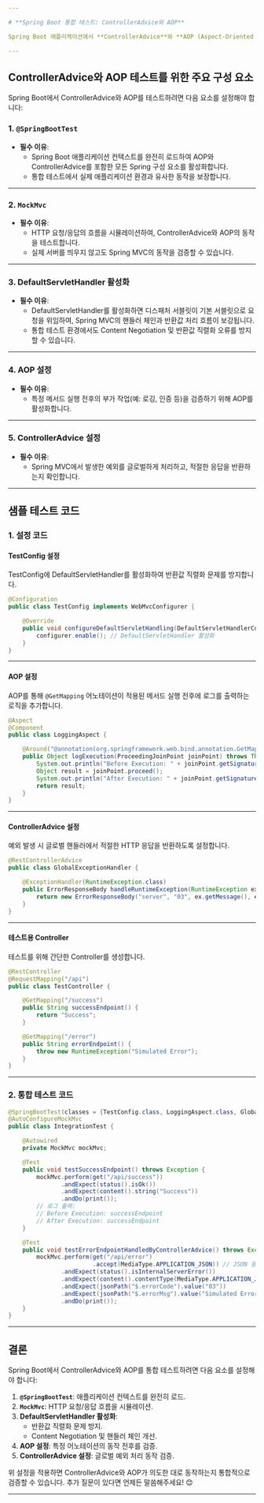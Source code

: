 ```yaml
---

# **Spring Boot 통합 테스트: ControllerAdvice와 AOP**

Spring Boot 애플리케이션에서 **ControllerAdvice**와 **AOP (Aspect-Oriented Programming)** 는 중요한 역할을 합니다. 이 글에서는 두 가지 구성 요소를 통합적으로 테스트하는 방법을 다룹니다. 특히 **`@SpringBootTest`** 를 활용하여 ControllerAdvice와 AOP가 의도한 대로 동작하는지 검증하는 테스트를 작성하고, 발생 가능한 문제를 해결하는 데 필요한 설정을 포함한 방법을 제안합니다.

---
```


## **ControllerAdvice와 AOP 테스트를 위한 주요 구성 요소**

Spring Boot에서 ControllerAdvice와 AOP를 테스트하려면 다음 요소를 설정해야 합니다:

### 1. **`@SpringBootTest`**
- **필수 이유**: 
  - Spring Boot 애플리케이션 컨텍스트를 완전히 로드하여 AOP와 ControllerAdvice를 포함한 모든 Spring 구성 요소를 활성화합니다.
  - 통합 테스트에서 실제 애플리케이션 환경과 유사한 동작을 보장합니다.

---

### 2. **`MockMvc`**
- **필수 이유**:
  - HTTP 요청/응답의 흐름을 시뮬레이션하여, ControllerAdvice와 AOP의 동작을 테스트합니다.
  - 실제 서버를 띄우지 않고도 Spring MVC의 동작을 검증할 수 있습니다.

---

### 3. **DefaultServletHandler 활성화**
- **필수 이유**:
  - DefaultServletHandler를 활성화하면 디스패처 서블릿이 기본 서블릿으로 요청을 위임하여, Spring MVC의 핸들러 체인과 반환값 처리 흐름이 보강됩니다.
  - 통합 테스트 환경에서도 Content Negotiation 및 반환값 직렬화 오류를 방지할 수 있습니다.

---

### 4. **AOP 설정**
- **필수 이유**:
  - 특정 메서드 실행 전후의 부가 작업(예: 로깅, 인증 등)을 검증하기 위해 AOP를 활성화합니다.

---

### 5. **ControllerAdvice 설정**
- **필수 이유**:
  - Spring MVC에서 발생한 예외를 글로벌하게 처리하고, 적절한 응답을 반환하는지 확인합니다.

---

## **샘플 테스트 코드**

### **1. 설정 코드**

#### TestConfig 설정
TestConfig에 DefaultServletHandler를 활성화하여 반환값 직렬화 문제를 방지합니다.

```java
@Configuration
public class TestConfig implements WebMvcConfigurer {

    @Override
    public void configureDefaultServletHandling(DefaultServletHandlerConfigurer configurer) {
        configurer.enable(); // DefaultServletHandler 활성화
    }
}
```

---

#### AOP 설정
AOP를 통해 `@GetMapping` 어노테이션이 적용된 메서드 실행 전후에 로그를 출력하는 로직을 추가합니다.

```java
@Aspect
@Component
public class LoggingAspect {

    @Around("@annotation(org.springframework.web.bind.annotation.GetMapping)")
    public Object logExecution(ProceedingJoinPoint joinPoint) throws Throwable {
        System.out.println("Before Execution: " + joinPoint.getSignature().getName());
        Object result = joinPoint.proceed();
        System.out.println("After Execution: " + joinPoint.getSignature().getName());
        return result;
    }
}
```

---

#### ControllerAdvice 설정
예외 발생 시 글로벌 핸들러에서 적절한 HTTP 응답을 반환하도록 설정합니다.

```java
@RestControllerAdvice
public class GlobalExceptionHandler {

    @ExceptionHandler(RuntimeException.class)
    public ErrorResponseBody handleRuntimeException(RuntimeException ex) {
        return new ErrorResponseBody("server", "03", ex.getMessage(), ex);
    }
}
```

---

#### 테스트용 Controller
테스트를 위해 간단한 Controller를 생성합니다.

```java
@RestController
@RequestMapping("/api")
public class TestController {

    @GetMapping("/success")
    public String successEndpoint() {
        return "Success";
    }

    @GetMapping("/error")
    public String errorEndpoint() {
        throw new RuntimeException("Simulated Error");
    }
}
```

---

### **2. 통합 테스트 코드**

```java
@SpringBootTest(classes = {TestConfig.class, LoggingAspect.class, GlobalExceptionHandler.class, TestController.class})
@AutoConfigureMockMvc
public class IntegrationTest {

    @Autowired
    private MockMvc mockMvc;

    @Test
    public void testSuccessEndpoint() throws Exception {
        mockMvc.perform(get("/api/success"))
               .andExpect(status().isOk())
               .andExpect(content().string("Success"))
               .andDo(print());
        // 로그 출력:
        // Before Execution: successEndpoint
        // After Execution: successEndpoint
    }

    @Test
    public void testErrorEndpointHandledByControllerAdvice() throws Exception {
        mockMvc.perform(get("/api/error")
                        .accept(MediaType.APPLICATION_JSON)) // JSON 응답 기대
               .andExpect(status().isInternalServerError())
               .andExpect(content().contentType(MediaType.APPLICATION_JSON)) // Content-Type 검증
               .andExpect(jsonPath("$.errorCode").value("03"))
               .andExpect(jsonPath("$.errorMsg").value("Simulated Error"))
               .andDo(print());
    }
}
```

---

## **결론**

Spring Boot에서 ControllerAdvice와 AOP를 통합 테스트하려면 다음 요소를 설정해야 합니다:

1. **`@SpringBootTest`**: 애플리케이션 컨텍스트를 완전히 로드.
2. **`MockMvc`**: HTTP 요청/응답 흐름을 시뮬레이션.
3. **DefaultServletHandler 활성화**:
   - 반환값 직렬화 문제 방지.
   - Content Negotiation 및 핸들러 체인 개선.
4. **AOP 설정**: 특정 어노테이션의 동작 전후를 검증.
5. **ControllerAdvice 설정**: 글로벌 예외 처리 동작 검증.

위 설정을 적용하면 ControllerAdvice와 AOP가 의도한 대로 동작하는지 통합적으로 검증할 수 있습니다. 추가 질문이 있다면 언제든 말씀해주세요! 😊

--- 
